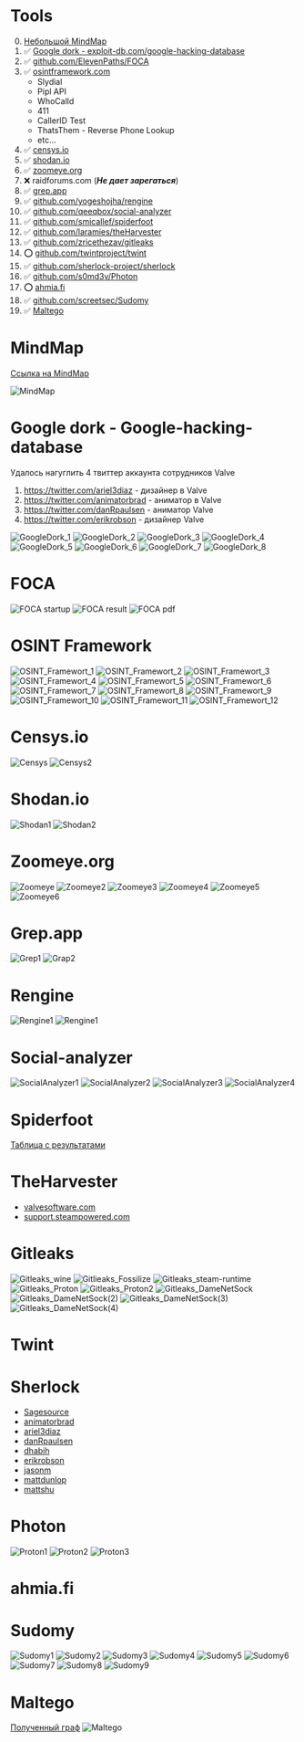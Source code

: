 # Tools

0. [Небольшой MindMap](#MindMap)
1. ✅ [Google dork - exploit-db.com/google-hacking-database](#GoogleDork)
2. ✅ [github.com/ElevenPaths/FOCA](#FOCA)
3. ✅ [osintframework.com](#OSINT_Framework)
   - Slydial
   - Pipl API
   - WhoCalld
   - 411
   - CallerID Test
   - ThatsThem - Reverse Phone Lookup
   - etc...
4. ✅ [censys.io](#Censys)
5. ✅ [shodan.io](#Shodan)
6. ✅ [zoomeye.org](#Zoomeye)
7. ❌ raidforums.com (**_Не дает зарегаться_**)
8. ✅ [grep.app](#GrepApp)
9. ✅ [github.com/yogeshojha/rengine](#Rengine)
10. ✅ [github.com/qeeqbox/social-analyzer](#SocialAnalyzer)
11. ✅ [github.com/smicallef/spiderfoot](#SpiderFoot)
12. ✅ [github.com/laramies/theHarvester](#TheHarvester)
13. ✅ [github.com/zricethezav/gitleaks](#Gitleaks)
14. ⭕ [github.com/twintproject/twint](#Twint)
15. ✅ [github.com/sherlock-project/sherlock](#Sherlock)
16. ✅ [github.com/s0md3v/Photon ](#Photon)
17. ⭕ [ahmia.fi](#Ahmia)
18. ✅ [github.com/screetsec/Sudomy](#Sudomy)
19. ✅ [Maltego ](#Maltego)

# <a name="MindMap"></a> MindMap
[Ссылка на MindMap](https://miro.com/app/board/uXjVOEeqk9Q=/)

![MindMap](https://github.com/ykropchik/OSINT/blob/main/Mind%20Map.jpg)
# <a name="GoogleDork"></a> Google dork - Google-hacking-database
Удалось нагуглить 4 твиттер аккаунта сотрудников Valve
1. https://twitter.com/ariel3diaz - дизайнер в Valve
2. https://twitter.com/animatorbrad - аниматор в Valve
3. https://twitter.com/danRpaulsen - аниматор Valve
4. https://twitter.com/erikrobson - дизайнер Valve

![GoogleDork_1](https://github.com/ykropchik/OSINT/blob/main/GoogleDorking/google_dork_1.png)
![GoogleDork_2](https://github.com/ykropchik/OSINT/blob/main/GoogleDorking/google_dork_2.png)
![GoogleDork_3](https://github.com/ykropchik/OSINT/blob/main/GoogleDorking/google_dork_3.png)
![GoogleDork_4](https://github.com/ykropchik/OSINT/blob/main/GoogleDorking/google_dork_4.png)
![GoogleDork_5](https://github.com/ykropchik/OSINT/blob/main/GoogleDorking/google_dork_5.png)
![GoogleDork_6](https://github.com/ykropchik/OSINT/blob/main/GoogleDorking/google_dork_6.png)
![GoogleDork_7](https://github.com/ykropchik/OSINT/blob/main/GoogleDorking/google_dork_7.png)
![GoogleDork_8](https://github.com/ykropchik/OSINT/blob/main/GoogleDorking/google_dork_8.png)

# <a name="FOCA"></a> FOCA
![FOCA startup](https://github.com/ykropchik/OSINT/blob/main/FOCA/FOCA%20-%20startup.png)
![FOCA result](https://github.com/ykropchik/OSINT/blob/main/FOCA/FOCA%20-%20result.png)
![FOCA pdf](https://github.com/ykropchik/OSINT/blob/main/FOCA/FOCA%20-%20pdf%20file.png)

# <a name="OSINT_Framework"></a> OSINT Framework
![OSINT_Framewort_1](https://github.com/ykropchik/OSINT/blob/main/osintFramework/osint_framework_1.png)
![OSINT_Framewort_2](https://github.com/ykropchik/OSINT/blob/main/osintFramework/osint_framework_2.png)
![OSINT_Framewort_3](https://github.com/ykropchik/OSINT/blob/main/osintFramework/osint_framework_3.png)
![OSINT_Framewort_4](https://github.com/ykropchik/OSINT/blob/main/osintFramework/osint_framework_4.png)
![OSINT_Framewort_5](https://github.com/ykropchik/OSINT/blob/main/osintFramework/osint_framework_5.png)
![OSINT_Framewort_6](https://github.com/ykropchik/OSINT/blob/main/osintFramework/osint_framework_6.png)
![OSINT_Framewort_7](https://github.com/ykropchik/OSINT/blob/main/osintFramework/osint_framework_7.png)
![OSINT_Framewort_8](https://github.com/ykropchik/OSINT/blob/main/osintFramework/osint_framework_8.png)
![OSINT_Framewort_9](https://github.com/ykropchik/OSINT/blob/main/osintFramework/osint_framework_9.png)
![OSINT_Framewort_10](https://github.com/ykropchik/OSINT/blob/main/osintFramework/osint_framework_10.png)
![OSINT_Framewort_11](https://github.com/ykropchik/OSINT/blob/main/osintFramework/osint_framework_11.png)
![OSINT_Framewort_12](https://github.com/ykropchik/OSINT/blob/main/osintFramework/osint_framework_12.png)

# <a name="Censys"></a> Censys.io
![Censys](https://github.com/ykropchik/OSINT/blob/main/censys/censys.png)
![Censys2](https://github.com/ykropchik/OSINT/blob/main/censys/censys%20(2).png)

# <a name="Shodan"></a> Shodan.io
![Shodan1](https://github.com/ykropchik/OSINT/blob/main/shodan/Shodan%20-%20result.png)
![Shodan2](https://github.com/ykropchik/OSINT/blob/main/shodan/Shodan%20-%20result%202.png)

# <a name="Zoomeye"></a> Zoomeye.org
![Zoomeye](https://github.com/ykropchik/OSINT/blob/main/zoomeye/zoomeye.png)
![Zoomeye2](https://github.com/ykropchik/OSINT/blob/main/zoomeye/zoomeye5.png)
![Zoomeye3](https://github.com/ykropchik/OSINT/blob/main/zoomeye/zoomeye6.png)
![Zoomeye4](https://github.com/ykropchik/OSINT/blob/main/zoomeye/zoomeye2.png)
![Zoomeye5](https://github.com/ykropchik/OSINT/blob/main/zoomeye/zoomeye3.png)
![Zoomeye6](https://github.com/ykropchik/OSINT/blob/main/zoomeye/zoomeye4.png)

# <a name="GrepApp"></a> Grep.app
![Grep1](https://github.com/ykropchik/OSINT/blob/main/grep.app/grep.app.png)
![Grap2](https://github.com/ykropchik/OSINT/blob/main/grep.app/grep.app%202.png)

# <a name="Rengine"></a> Rengine
![Rengine1](https://github.com/ykropchik/OSINT/blob/main/rengine/rengine_1.png)
![Rengine1](https://github.com/ykropchik/OSINT/blob/main/rengine/rengine_2.png)

# <a name="SocialAnalyzer"></a> Social-analyzer
![SocialAnalyzer1](https://github.com/ykropchik/OSINT/blob/main/socialanalyzer/socialanalyzer%20-%20Flarn2006.png)
![SocialAnalyzer2](https://github.com/ykropchik/OSINT/blob/main/socialanalyzer/socialanalyzer%20-%20mattdunlop.png)
![SocialAnalyzer3](https://github.com/ykropchik/OSINT/blob/main/socialanalyzer/socialanalyzer%20-%20mattshu.png)
![SocialAnalyzer4](https://github.com/ykropchik/OSINT/blob/main/socialanalyzer/socialanalyzer%20-%20yoyodaman234.png)

# <a name="SpiderFoot"></a> Spiderfoot
[Таблица с результатами](https://github.com/ykropchik/OSINT/blob/main/spiderFoot/SpiderFoot.xlsx)

# <a name="TheHarvester"></a> TheHarvester
- [valvesoftware.com](https://github.com/ykropchik/OSINT/blob/main/theHarvester/theharvester%20-%20valvesoftware.com.txt)
- [support.steampowered.com](https://github.com/ykropchik/OSINT/blob/main/theHarvester/theharvester%20-%20support.steampowered.com.txt)

# <a name="Gitleaks"></a> Gitleaks
![Gitleaks_wine](https://github.com/ykropchik/OSINT/blob/main/gitleaks/gitleaks_wine.png)
![Gitlieaks_Fossilize](https://github.com/ykropchik/OSINT/blob/main/gitleaks/gitlieaks_Fossilize.png)
![Gitleaks_steam-runtime](https://github.com/ykropchik/OSINT/blob/main/gitleaks/gitleaks_steam-runtime.png)
![Gitleaks_Proton](https://github.com/ykropchik/OSINT/blob/main/gitleaks/gitleaks_Proton.png)
![Gitleaks_Proton2](https://github.com/ykropchik/OSINT/blob/main/gitleaks/gitleaks_Proton(2).png)
![Gitleaks_DameNetSock](https://github.com/ykropchik/OSINT/blob/main/gitleaks/gitleaks_GameNetSock.png)
![Gitleaks_DameNetSock(2)](https://github.com/ykropchik/OSINT/blob/main/gitleaks/gitleaks_DameNetSock(2).png)
![Gitleaks_DameNetSock(3)](https://github.com/ykropchik/OSINT/blob/main/gitleaks/gitleaks_DameNetSock(3).png)
![Gitleaks_DameNetSock(4)](https://github.com/ykropchik/OSINT/blob/main/gitleaks/gitleaks_DameNetSock(4).png)

# <a name="Twint"></a> Twint

# <a name="Sherlock"></a> Sherlock
- [Sagesource](https://github.com/ykropchik/OSINT/blob/main/sherlock/sherlock-Sagesource.txt)
- [animatorbrad](https://github.com/ykropchik/OSINT/blob/main/sherlock/sherlock-animatorbrad.txt)
- [ariel3diaz](https://github.com/ykropchik/OSINT/blob/main/sherlock/sherlock-ariel3diaz.txt)
- [danRpaulsen](https://github.com/ykropchik/OSINT/blob/main/sherlock/sherlock-danRpaulsen.txt)
- [dhabih](https://github.com/ykropchik/OSINT/blob/main/sherlock/sherlock-dhabih.txt)
- [erikrobson](https://github.com/ykropchik/OSINT/blob/main/sherlock/sherlock-erikrobson.txt)
- [jasonm](https://github.com/ykropchik/OSINT/blob/main/sherlock/sherlock-jasonm.txt)
- [mattdunlop](https://github.com/ykropchik/OSINT/blob/main/sherlock/sherlock-mattdunlop.txt)
- [mattshu](https://github.com/ykropchik/OSINT/blob/main/sherlock/sherlock-mattshu.txt)

# <a name="Photon"></a> Photon 
![Proton1](https://github.com/ykropchik/OSINT/blob/main/photon/photon_1.png)
![Proton2](https://github.com/ykropchik/OSINT/blob/main/photon/photon_2.png)
![Proton3](https://github.com/ykropchik/OSINT/blob/main/photon/photon_3.png)

# <a name="Ahmia"></a> ahmia.fi


# <a name="Sudomy"></a> Sudomy
![Sudomy1](https://github.com/ykropchik/OSINT/blob/main/sudomi/sudomi_1.png)
![Sudomy2](https://github.com/ykropchik/OSINT/blob/main/sudomi/sudomi_2.png)
![Sudomy3](https://github.com/ykropchik/OSINT/blob/main/sudomi/sudomi_3.png)
![Sudomy4](https://github.com/ykropchik/OSINT/blob/main/sudomi/sudomi_4.png)
![Sudomy5](https://github.com/ykropchik/OSINT/blob/main/sudomi/sudomi_5.png)
![Sudomy6](https://github.com/ykropchik/OSINT/blob/main/sudomi/sudomi_6.png)
![Sudomy7](https://github.com/ykropchik/OSINT/blob/main/sudomi/sudomi_7.png)
![Sudomy8](https://github.com/ykropchik/OSINT/blob/main/sudomi/sudomi_8.png)
![Sudomy9](https://github.com/ykropchik/OSINT/blob/main/sudomi/sudomi_9.png)

# <a name="Maltego"></a> Maltego
[Полученный граф](https://github.com/ykropchik/OSINT/blob/main/maltego/valvesofware.com.mtgl)
![Maltego](https://github.com/ykropchik/OSINT/blob/main/maltego/maltego.png)
